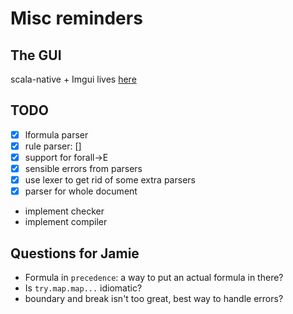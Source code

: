 # Misc reminders

## The GUI

scala-native + Imgui
lives [here](https://github.com/xiaoshihou514/aristotle)

## TODO

- [x] lformula parser
- [x] rule parser: []
- [x] support for forall-\>E
- [x] sensible errors from parsers
- [x] use lexer to get rid of some extra parsers
- [x] parser for whole document
- implement checker
- implement compiler

## Questions for Jamie

- Formula in `precedence`: a way to put an actual formula in there?
- Is `try.map.map...` idiomatic?
- boundary and break isn't too great, best way to handle errors?
